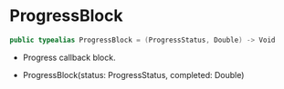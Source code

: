 # ProgressBlock

``` swift
public typealias ProgressBlock = (ProgressStatus, Double) -> Void
```

  - Progress callback block.

  - ProgressBlock(status: ProgressStatus, completed: Double)
